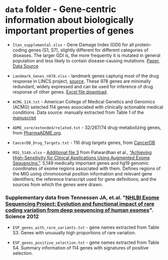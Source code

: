 # `data` folder - Gene-centric information about biologically important properties of genes

- `Itan_supplemental.xlsx` - Gene Damage Index (GDI) for all protein-coding genes (S1, S7), slightly different for different categories of diseases. The larger GDI is, the more frequently it is mutated in general population and less likely to contain disease-causing mutations. [Paper](https://www.ncbi.nlm.nih.gov/pubmed/26483451), [Data Source](http://www.pnas.org/lookup/suppl/doi:10.1073/pnas.1518646112/-/DCSupplemental/pnas.1518646112.sd01.xlsx)

- `Landmark_Genes_n978.xlsx` - landmark genes capturig most of the drug response in LINCS project, [source](Landmark_Genes_n978.xlsx). These 978 genes are minimally redundant, widely expressed and can be used for inference of drug response of other genes. [Excel file download](http://www.lincscloud.org/l1000/example_files/Landmark_Genes_n978.xlsx).

- `ACMG_114.txt` - American College of Medical Genetics and Genomics (ACMG) selected 114 genes associated with clinically actionable medical conditions. Data source: manually extracted from Table 1 of the [manuscript](https://www.ncbi.nlm.nih.gov/pmc/articles/PMC3791261/)

- `ADME_core/extended/related.txt` - 32/267/74 drug-metabolizing genes, from [PharmaADME.org](http://pharmaadme.org/).

- `CancerDB_Drug_Targets.txt` - 116 drug targets genes, from [CancerDB](http://crdd.osdd.net/raghava/cancerdr/targets_browse.php) 

- `MIG_5149.xlsx` - [Additional file 3](https://static-content.springer.com/esm/art%3A10.1186%2Fs13073-015-0197-4/MediaObjects/13073_2015_197_MOESM3_ESM.xlsx) from Patwardhan et al., [“Achieving High-Sensitivity for Clinical Applications Using Augmented Exome Sequencing.”](http://genomemedicine.biomedcentral.com/articles/10.1186/s13073-015-0197-4). 5,149 medically important genes and hg19 genomic coordinates of exome regions associated with them. Defines regions of the MIG using chromosomal position information and relevant gene identifiers; the reference transcript used for gene definitions; and the sources from which the genes were drawn.


### Supplementary data from Tennessen JA, et.al. "[NHLBI Exome Sequencing Project: Evolution and functional impact of rare coding variation from deep sequencing of human exomes](https://www.ncbi.nlm.nih.gov/pubmed/22604720)". Science 2012

- `ESP_genes_with_rare_variants.txt` - gene names extracted from Table S3. Genes with unusually high proportions of rare variation.

- `ESP_genes_positive_selection.txt` - gene names extracted from Table S4. Summary information of 114 genes with signatures of positive selection.


